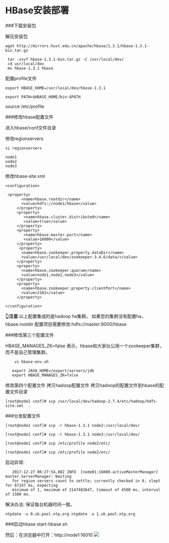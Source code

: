 # HBase安装部署


###下载安装包

解压安装包

```
wget http://mirrors.hust.edu.cn/apache/hbase/1.3.1/hbase‐1.3.1‐bin.tar.gz
```

```
 tar ‐zxvf hbase‐1.3.1‐bin.tar.gz ‐C /usr/local/dev/ cd usr/local/dev mv hbase‐1.3.1 hbase  
```

配置profile文件

```
export HBASE_HOME=/usr/local/dev/hbase-1.3.1

export PATH=$HBASE_HOME/bin:$PATH

```

source /etc/profile


###修改hbase配置文件

进入hbase/conf文件目录

修改regionservers

```
vi regionservers

node1
node2
node3

```
修改hbase‐site.xml

```
<configuration>

 <property>
       <name>hbase.rootdir</name>
       <value>hdfs://node1/hbase</value>
     </property>
     <property>
        <name>hbase.cluster.distributed</name>
        <value>true</value>
     </property>
     <property>
        <name>hbase.master.port</name>
        <value>16000</value>
     </property>
      <property>
       <name>hbase.zookeeper.property.dataDir</name>
       <value>/usr/local/dev/zookeeper-3.4.6/data/</value>
     </property>
     <property>
       <name>hbase.zookeeper.quorum</name>
       <value>node1,node2,node3</value>
     </property>
     <property>
       <name>hbase.zookeeper.property.clientPort</name>
       <value>2181</value>
     </property>

</configuration>
```

**👆注意**:以上配置集成的是hadoop ha集群。如果您的集群没有配置ha，hbase.rootdir 配置项目需要修改:hdfs://master:9000/hbase


###修改第三个配置文件

HBASE_MANAGES_ZK=false 表示，hbase和大家伙公用一个zookeeper集群，而不是自己管理集群。

```  	vi hbase‐env.sh      export JAVA_HOME=/export/servers/jdk   export HBASE_MANAGES_ZK=false

```


修改第四个配置文件 拷贝hadoop配置文件 拷贝hadoop的配置文件到hbase的配置文件目录

```
[root@node1 conf]# scp /usr/local/dev/hadoop-2.7.4/etc/hadoop/hdfs-site.xml  .

```


###分发配置文件

```
[root@node1 conf]# scp -r hbase-1.3.1 node2:/usr/local/dev/

[root@node1 conf]# scp -r hbase-1.3.1 node3:/usr/local/dev/

[root@node1 conf]# scp /etc/profile node2/etc/

[root@node1 conf]# scp /etc/profile node2/etc/

```

启动异常:

```   2017‐12‐27 06:27:54,882 INFO  [node01:16000.activeMasterManager] master.ServerManager: Waiting   for region servers count to settle; currently checked in 0, slept for 67247 ms, expecting   minimum of 1, maximum of 2147483647, timeout of 4500 ms, interval of 1500 ms.

```

解决办法: 保证每台机器时间一致。
	ntpdate ‐u 0.uk.pool.ntp.org ntpdate ‐u 1.uk.pool.ntp.org


   
###启动hbase
start-hbase.sh

然后：在浏览器中打开：http://node1:16010
![](http://p2ehgqigv.bkt.clouddn.com/18-3-17/34336785.jpg)
<!--

create time: 2018-03-12 21:37:37
Author: Alfred

This file is created by Marboo<http://marboo.io> template file $MARBOO_HOME/.media/starts/default.md
本文件由 Marboo<http://marboo.io> 模板文件 $MARBOO_HOME/.media/starts/default.md 创建
-->

